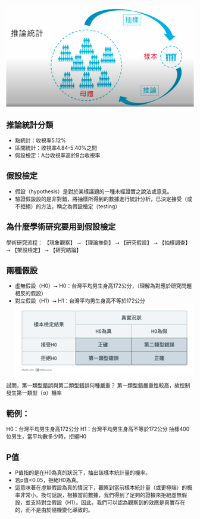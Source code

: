 ![upgit_20240506_1714979588.png](https://raw.githubusercontent.com/kcwc1029/obsidian-upgit-image/main/2024/05/upgit_20240506_1714979588.png)

## 推論統計分類
- 點統計：收視率5.12%
- 區間統計：收視率4.84-5.40%之間
- 假設檢定：A台收視率高於B台收視率

## 假設檢定
- 假設（hypothesis）是對於某樣議題的一種未經證實之說法或意見。
- 驗證假設設的是非對錯，將抽樣所得到的數據進行統計分析，已決定接受（或不拒絕）的方法，稱之為假設檢定（testing）

## 為什麼學術研究要用到假設檢定
學術研究流程：
【現象觀察】 ⭢ 【理論推倒】 ⭢ 【研究假設】 ⭢ 【抽樣調查】 ⭢ 【架設檢定】 ⭢ 【研究結論】

## 兩種假設
- 虛無假設（H0）⭢ H0：台灣平均男生身高172公分，（理解為對應於研究問題相反的假設）
- 對立假設（H1）⭢ H1：台灣平均男生身高不等於172公分
![upgit_20240506_1714982636.png](https://raw.githubusercontent.com/kcwc1029/obsidian-upgit-image/main/2024/05/upgit_20240506_1714982636.png)

試問，第一類型錯誤與第二類型錯誤何種嚴重？
第一類型錯嚴重性較高，故控制發生第一類型（α）機率

## 範例：
H0：台灣平均男生身高172公分
H1：台灣平均男生身高不等於172公分
抽樣400位男生，當平均數多少時，拒絕H0

## P值
- P值指的是在H0為真的狀況下，抽出該樣本統計量的機率。
- 若p值<0.05，拒絕H0為真。
- 這意味著在虛無假設為真的情況下，觀察到當前樣本統計量（或更極端）的概率非常小。換句話說，根據當前數據，我們得到了足夠的證據來拒絕虛無假設，並支持對立假設（H1）。因此，我們可以認為觀察到的效應是真實存在的，而不是由於隨機變化導致的。